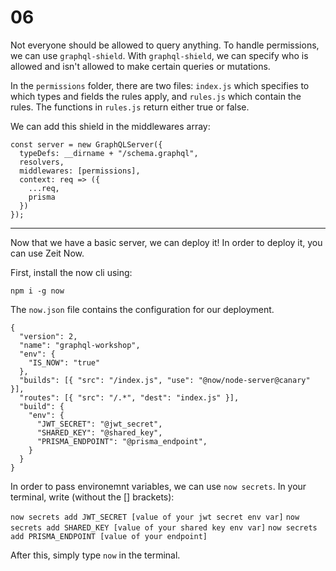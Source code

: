 # 06

Not everyone should be allowed to query anything. To handle permissions, we can use `graphql-shield`. With `graphql-shield`, we can specify who is allowed and isn't allowed to make certain queries or mutations.

In the `permissions` folder, there are two files: `index.js` which specifies to which types and fields the rules apply, and `rules.js` which contain the rules. The functions in `rules.js` return either true or false.

We can add this shield in the middlewares array:

```
const server = new GraphQLServer({
  typeDefs: __dirname + "/schema.graphql",
  resolvers,
  middlewares: [permissions],
  context: req => ({
    ...req,
    prisma
  })
});
```

---

Now that we have a basic server, we can deploy it! In order to deploy it, you can use Zeit Now.

First, install the now cli using:

`npm i -g now`

The `now.json` file contains the configuration for our deployment.

```
{
  "version": 2,
  "name": "graphql-workshop",
  "env": {
    "IS_NOW": "true"
  },
  "builds": [{ "src": "/index.js", "use": "@now/node-server@canary" }],
  "routes": [{ "src": "/.*", "dest": "index.js" }],
  "build": {
    "env": {
      "JWT_SECRET": "@jwt_secret",
      "SHARED_KEY": "@shared_key",
      "PRISMA_ENDPOINT": "@prisma_endpoint",
    }
  }
}
```

In order to pass environemnt variables, we can use `now secrets`. In your terminal, write (without the [] brackets):

`now secrets add JWT_SECRET [value of your jwt secret env var]`
`now secrets add SHARED_KEY [value of your shared key env var]`
`now secrets add PRISMA_ENDPOINT [value of your endpoint]`

After this, simply type `now` in the terminal.
